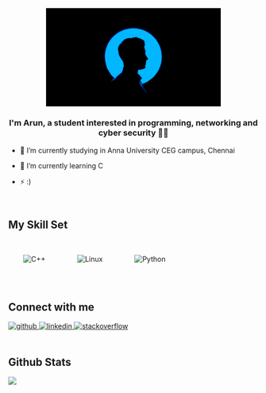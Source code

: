 <div align="center">
<img src="https://raw.githubusercontent.com/lazy8055/lazy8055/main/profile.jpeg" align="center"   width=70% />
</div>  
  

### <div align="center">I'm Arun, a student interested in programming, networking and cyber security 👨‍💻 </div>  
  

- 🔭 I’m currently studying in Anna University CEG campus, Chennai 
  

-  🐍 I’m currently learning C
   
  

- ⚡ :)  
  

<br/>  


## My Skill Set  
<tr><td >



</td><td >

<div align="left">  
<img style="margin: 30px" src="https://profilinator.rishav.dev/skills-assets/cplusplus-original.svg" alt="C++" height="50" />  
<img style="margin: 30px" src="https://profilinator.rishav.dev/skills-assets/linux-original.svg" alt="Linux" height="50" />  
<img style="margin: 30px" src="https://profilinator.rishav.dev/skills-assets/python-original.svg" alt="Python" height="50" />  
</div>

</td><td >



</td></tr>

<br/>  


## Connect with me  
<div align="left">
<a href="https://github.com/lazy8055" target="_blank">
<img src=https://img.shields.io/badge/github-%2324292e.svg?&style=for-the-badge&logo=github&logoColor=white alt=github style="margin-bottom: 5px;" />
</a>
<a href="https://linkedin.com/in/arun-sundaramoorthy-442631200" target="_blank">
<img src=https://img.shields.io/badge/linkedin-%231E77B5.svg?&style=for-the-badge&logo=linkedin&logoColor=white alt=linkedin style="margin-bottom: 5px;" />
</a>
<a href="https://stackoverflow.com/users/15590628/lazy8055" target="_blank">
<img src=https://img.shields.io/badge/stackoverflow-%23F28032.svg?&style=for-the-badge&logo=stackoverflow&logoColor=white alt=stackoverflow style="margin-bottom: 5px;" />
</a>  
</div>  
  

<br/>  


## Github Stats  
<img src="https://github-readme-stats.vercel.app/api?username=lazy8055&&show_icons=true&title_color=ffffff&icon_color=bb2acf&text_color=daf7dc&bg_color=6411ad" align="left" />  

<br/>  



  

<br/>  


<br />


